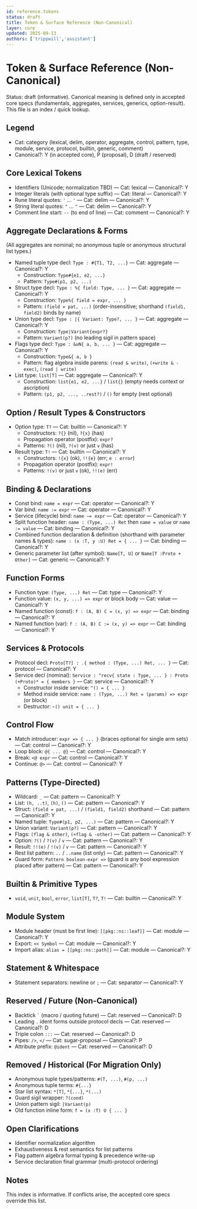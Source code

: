 ```yaml
---
id: reference.tokens
status: draft
title: Token & Surface Reference (Non-Canonical)
layer: core
updated: 2025-09-13
authors: ['trippwill','assistant']
---
```


# Token & Surface Reference (Non-Canonical)

Status: draft (informative). Canonical meaning is defined only in accepted core specs (fundamentals, aggregates, services, generics, option-result). This file is an index / quick lookup.

## Legend
- Cat: category (lexical, delim, operator, aggregate, control, pattern, type, module, service, protocol, builtin, generic, comment)
- Canonical?: Y (in accepted core), P (proposal), D (draft / reserved)

## Core Lexical Tokens
- Identifiers (Unicode; normalization TBD) — Cat: lexical — Canonical?: Y
- Integer literals (with optional type suffix) — Cat: literal — Canonical?: Y
- Rune literal quotes: `'` … `'` — Cat: delim — Canonical?: Y
- String literal quotes: `"` … `"` — Cat: delim — Canonical?: Y
- Comment line start: `--` (to end of line) — Cat: comment — Canonical?: Y

## Aggregate Declarations & Forms
(All aggregates are nominal; no anonymous tuple or anonymous structural list types.)

- Named tuple type decl: `Type : #{T1, T2, ...}` — Cat: aggregate — Canonical?: Y
  - Construction: `Type#{e1, e2, ...}`
  - Pattern: `Type#(p1, p2, ...)`
- Struct type decl: `Type : %{ field: Type, ... }` — Cat: aggregate — Canonical?: Y
  - Construction: `Type%{ field = expr, ... }`
  - Pattern: `(field = pat, ...)` (order-insensitive; shorthand `(field1, field2)` binds by name)
- Union type decl: `Type : |{ Variant: Type?, ... }` — Cat: aggregate — Canonical?: Y
  - Construction: `Type|Variant{expr?}`
  - Pattern: `Variant(p?)` (no leading sigil in pattern space)
- Flags type decl: `Type : &uN{ a, b, ... }` — Cat: aggregate — Canonical?: Y
  - Construction: `Type&{ a, b }`
  - Pattern: flag algebra inside parens: `(read & write)`, `(+write & -exec)`, `(read | write)`
- List type: `list[T]` — Cat: aggregate — Canonical?: Y
  - Construction: `list{e1, e2, ...}` / `list{}` (empty needs context or ascription)
  - Pattern: `(p1, p2, ..., ..rest?)` / `()` for empty (rest optional)

## Option / Result Types & Constructors
- Option type: `T?` — Cat: builtin — Canonical?: Y
  - Constructors: `?{}` (nil), `?{x}` (has)
  - Propagation operator (postfix): `expr?`
  - Patterns: `?()` (nil), `?(v)` or just `v` (has)
- Result type: `T!` — Cat: builtin — Canonical?: Y
  - Constructors: `!{x}` (ok), `!!{e}` (err; `e : error`)
  - Propagation operator (postfix): `expr!`
  - Patterns: `!(v)` or just `v` (ok), `!!(e)` (err)

## Binding & Declarations
- Const bind: `name = expr` — Cat: operator — Canonical?: Y
- Var bind: `name := expr` — Cat: operator — Canonical?: Y
- Service (lifecycle) bind: `name ~= expr` — Cat: operator — Canonical?: Y
- Split function header: `name : (Type, ...) Ret` then `name = value` or `name := value` — Cat: binding — Canonical?: Y
- Combined function declaration & definition (shorthand with parameter names & types): `name : (x :T, y :U) Ret = { ... }` — Cat: binding — Canonical?: Y
- Generic parameter list (after symbol): `Name[T, U]` or `Name[T :Proto + Other]` — Cat: generic — Canonical?: Y

## Function Forms
- Function type: `(Type, ...) Ret` — Cat: type — Canonical?: Y
- Function value: `(x, y, ...) => expr` or block body — Cat: value — Canonical?: Y
- Named function (const): `f : (A, B) C = (x, y) => expr` — Cat: binding — Canonical?: Y
- Named function (var):  `f : (A, B) C := (x, y) => expr` — Cat: binding — Canonical?: Y

## Services & Protocols
- Protocol decl: `Proto[T?] : .{ method : (Type, ...) Ret, ... }` — Cat: protocol — Canonical?: Y
- Service decl (nominal): `Service : ^recv{ state : Type, ... } : Proto (+Proto)* = { members }` — Cat: service — Canonical?: Y
  - Constructor inside service: `^() = { ... }`
  - Method inside service: `name : (Type, ...) Ret = (params) => expr` (or block)
  - Destructor: `~() unit = { ... }`

## Control Flow
- Match introducer: `expr => { ... }` (braces optional for single arm sets) — Cat: control — Canonical?: Y
- Loop block: `@{ ... @}` — Cat: control — Canonical?: Y
- Break: `<@ expr` — Cat: control — Canonical?: Y
- Continue: `@>` — Cat: control — Canonical?: Y

## Patterns (Type-Directed)
- Wildcard: `_` — Cat: pattern — Canonical?: Y
- List: `(h, ..t)`, `(h)`, `()` — Cat: pattern — Canonical?: Y
- Struct: `(field = pat, ...)` / `(field1, field2)` shorthand — Cat: pattern — Canonical?: Y
- Named tuple: `Type#(p1, p2, ...)` — Cat: pattern — Canonical?: Y
- Union variant: `Variant(p?)` — Cat: pattern — Canonical?: Y
- Flags: `(flag & other)`, `(+flag & -other)` — Cat: pattern — Canonical?: Y
- Option: `?()` / `?(v)` / `v` — Cat: pattern — Canonical?: Y
- Result: `!!(e)` / `!(v)` / `v` — Cat: pattern — Canonical?: Y
- Rest list pattern: `..` / `..name` (list only) — Cat: pattern — Canonical?: Y
- Guard form: `Pattern boolean-expr =>` (guard is any bool expression placed after pattern) — Cat: pattern — Canonical?: Y

## Builtin & Primitive Types
- `void`, `unit`, `bool`, `error`, `list[T]`, `T?`, `T!` — Cat: builtin — Canonical?: Y

## Module System
- Module header (must be first line): `[[pkg::ns::leaf]]` — Cat: module — Canonical?: Y
- Export: `<< Symbol` — Cat: module — Canonical?: Y
- Import alias: `alias = [[pkg::ns::path]]` — Cat: module — Canonical?: Y

## Statement & Whitespace
- Statement separators: newline or `;` — Cat: separator — Canonical?: Y

## Reserved / Future (Non-Canonical)
- Backtick `` ` `` (macro / quoting future) — Cat: reserved — Canonical?: D
- Leading `.` ident forms outside protocol decls — Cat: reserved — Canonical?: D
- Triple colon `:::` — Cat: reserved — Canonical?: D
- Pipes: `/>`, `</` — Cat: sugar-proposal — Canonical?: P
- Attribute prefix: `@ident` — Cat: reserved — Canonical?: D

## Removed / Historical (For Migration Only)
- Anonymous tuple types/patterns: `#(T, ...)`, `#(p, ...)`
- Anonymous tuple terms: `#{...}`
- Star list syntax: `*[T]`, `*{...}`, `*(...)`
- Guard sigil wrapper: `?(cond)`
- Union pattern sigil: `|Variant(p)`
- Old function inline form: `f = (x :T) U { ... }`

## Open Clarifications
- Identifier normalization algorithm
- Exhaustiveness & rest semantics for list patterns
- Flag pattern algebra formal typing & precedence write-up
- Service declaration final grammar (multi-protocol ordering)

## Notes
This index is informative. If conflicts arise, the accepted core specs override this list.
